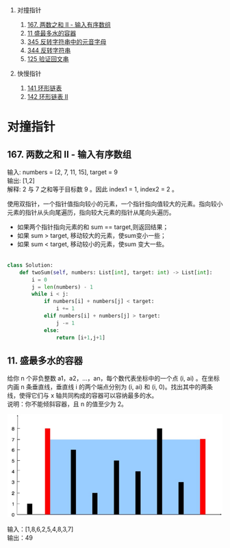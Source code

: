 1. 对撞指针
   1. [167. 两数之和 II - 输入有序数组](#167)
   2. [11 盛最多水的容器](#11)
   3. [345 反转字符串中的元音字母]()
   4. [344 反转字符串]()
   5. [125 验证回文串]()
   
2. 快慢指针
   1. [141 环形链表]()
   2. [142 环形链表 II]()
   
   
   
# 对撞指针


   ## 167. 两数之和 II - 输入有序数组<a id="167"></a>
   输入: numbers = [2, 7, 11, 15], target = 9  
   输出: [1,2]  
   解释: 2 与 7 之和等于目标数 9 。因此 index1 = 1, index2 = 2 。

使用双指针，一个指针值指向较小的元素，一个指针指向值较大的元素。指向较小元素的指针从头向尾遍历，指向较大元素的指针从尾向头遍历。

- 如果两个指针指向元素的和 sum == target,则返回结果；
- 如果 sum > target, 移动较大的元素，使sum变小一些；
- 如果 sum < target, 移动较小的元素，使sum 变大一些。

```python

class Solution:
    def twoSum(self, numbers: List[int], target: int) -> List[int]:
        i = 0
        j = len(numbers) - 1
        while i < j:
            if numbers[i] + numbers[j] < target:
                i += 1
            elif numbers[i] + numbers[j] > target:
                j -= 1
            else:
                return [i+1,j+1]
```

   ## 11. 盛最多水的容器<a id="11"></a>

给你 n 个非负整数 a1，a2，...，an，每个数代表坐标中的一个点 (i, ai) 。在坐标内画 n 条垂直线，垂直线 i 的两个端点分别为 (i, ai) 和 (i, 0)。找出其中的两条线，使得它们与 x 轴共同构成的容器可以容纳最多的水。  
说明：你不能倾斜容器，且 n 的值至少为 2。

![question_11](question_11.jpg)

输入：[1,8,6,2,5,4,8,3,7]  
输出：49


